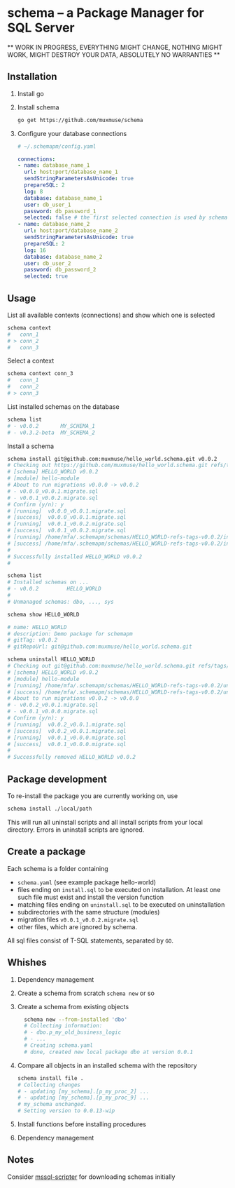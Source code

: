 # schema – a Package Manager for SQL Server

** WORK IN PROGRESS, EVERYTHING MIGHT CHANGE, NOTHING MIGHT WORK, MIGHT DESTROY YOUR DATA, ABSOLUTELY NO WARRANTIES **

## Installation

1. Install go

2. Install schema
    ``` bash
    go get https://github.com/muxmuse/schema
    ```
3. Configure your database connections
    ``` yaml
    # ~/.schemapm/config.yaml

    connections:
    - name: database_name_1
      url: host:port/database_name_1
      sendStringParametersAsUnicode: true
      prepareSQL: 2
      log: 8
      database: database_name_1
      user: db_user_1
      password: db_password_1
      selected: false # the first selected connection is used by schema
    - name: database_name_2
      url: host:port/database_name_2
      sendStringParametersAsUnicode: true
      prepareSQL: 2
      log: 16
      database: database_name_2
      user: db_user_2
      password: db_password_2
      selected: true
    ```

## Usage

List all available contexts (connections) and show which one is selected
``` bash
schema context
#   conn_1
# > conn_2
#   conn_3
```

Select a context
``` bash
schema context conn_3
#   conn_1
#   conn_2
# > conn_3
```

List installed schemas on the database
``` bash
schema list
# - v0.0.2       MY_SCHEMA_1
# - v0.3.2-beta  MY_SCHEMA_2
```

Install a schema
``` bash
schema install git@github.com:muxmuse/hello_world.schema.git v0.0.2
# Checking out https://github.com/muxmuse/hello_world.schema.git refs/tags/v0.0.2
# [schema] HELLO_WORLD v0.0.2
# [module] hello-module
# About to run migrations v0.0.0 -> v0.0.2
# - v0.0.0_v0.0.1.migrate.sql
# - v0.0.1_v0.0.2.migrate.sql
# Confirm (y/n): y
# [running]  v0.0.0_v0.0.1.migrate.sql
# [success]  v0.0.0_v0.0.1.migrate.sql
# [running]  v0.0.1_v0.0.2.migrate.sql
# [success]  v0.0.1_v0.0.2.migrate.sql
# [running] /home/mfa/.schemapm/schemas/HELLO_WORLD-refs-tags-v0.0.2/install.sql
# [success] /home/mfa/.schemapm/schemas/HELLO_WORLD-refs-tags-v0.0.2/install.sql
# 
# Successfully installed HELLO_WORLD v0.0.2
# 

schema list
# Installed schemas on ...
# - v0.0.2         HELLO_WORLD
# 
# Unmanaged schemas: dbo, ..., sys

schema show HELLO_WORLD

# name: HELLO_WORLD
# description: Demo package for schemapm
# gitTag: v0.0.2
# gitRepoUrl: git@github.com:muxmuse/hello_world.schema.git

schema uninstall HELLO_WORLD
# Checking out git@github.com:muxmuse/hello_world.schema.git refs/tags/v0.0.2
# [schema] HELLO_WORLD v0.0.2
# [module] hello-module
# [running] /home/mfa/.schemapm/schemas/HELLO_WORLD-refs-tags-v0.0.2/uninstall.sql
# [success] /home/mfa/.schemapm/schemas/HELLO_WORLD-refs-tags-v0.0.2/uninstall.sql
# About to run migrations v0.0.2 -> v0.0.0
# - v0.0.2_v0.0.1.migrate.sql
# - v0.0.1_v0.0.0.migrate.sql
# Confirm (y/n): y
# [running]  v0.0.2_v0.0.1.migrate.sql
# [success]  v0.0.2_v0.0.1.migrate.sql
# [running]  v0.0.1_v0.0.0.migrate.sql
# [success]  v0.0.1_v0.0.0.migrate.sql
# 
# Successfully removed HELLO_WORLD v0.0.2
```

## Package development

To re-install the package you are currently working on, use

``` bash
schema install ./local/path
```

This will run all uninstall scripts and all install scripts from your local directory. Errors in uninstall scripts are ignored.


## Create a package
Each schema is a folder containing 
- `schema.yaml` (see example package hello-world)
- files ending on `install.sql` to be executed on installation. At least one such file must exist and install the version function
- matching files ending on `uninstall.sql` to be executed on uninstallation
- subdirectories with the same structure (modules)
- migration files `v0.0.1_v0.0.2.migrate.sql`
- other files, which are ignored by schema.

All sql files consist of T-SQL statements, separated by `GO`.

## Whishes
1. Dependency management
2. Create a schema from scratch `schema new` or so
3. Create a schema from existing objects
    ``` bash
      schema new --from-installed 'dbo'
      # Collecting information:
      # - dbo.p_my_old_business_logic
      # - ...
      # Creating schema.yaml
      # done, created new local package dbo at version 0.0.1
      ```
4. Compare all objects in an installed schema with the repository
    ``` bash
    schema install file .
    # Collecting changes
    # - updating [my_schema].[p_my_proc_2] ...
    # - updating [my_schema].[p_my_proc_9] ...
    # my_schema unchanged.
    # Setting version to 0.0.13-wip
    ```


5. Install functions before installing procedures

6. Dependency management

## Notes

Consider [mssql-scripter](https://github.com/microsoft/mssql-scripter/blob/dev/doc/installation_guide.md#linux-installation) for downloading schemas initially

